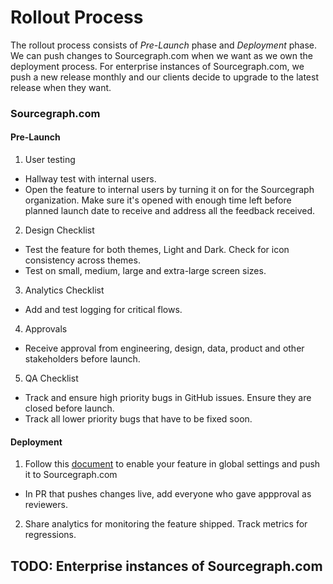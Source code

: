 # Rollout Process

The rollout process consists of *Pre-Launch* phase and *Deployment* phase. We can push changes to Sourcegraph.com when we
want as we own the deployment process. For enterprise instances of Sourcegraph.com, we push a new release monthly and our
clients decide to upgrade to the latest release when they want.

### Sourcegraph.com

#### Pre-Launch
1. User testing
- Hallway test with internal users.
- Open the feature to internal users by turning it on for the Sourcegraph organization. Make sure it's opened with enough
time left before planned launch date to receive and address all the feedback received. 
2. Design Checklist
- Test the feature for both themes, Light and Dark. Check for icon consistency across themes.
- Test on small, medium, large and extra-large screen sizes.
3. Analytics Checklist
- Add and test logging for critical flows.
4. Approvals
- Receive approval from engineering, design, data, product and other stakeholders before launch. 
5. QA Checklist
- Track and ensure high priority bugs in GitHub issues. Ensure they are closed before launch.
- Track all lower priority bugs that have to be fixed soon.

#### Deployment
1. Follow this [document](https://about.sourcegraph.com/handbook/engineering/distribution/update_sourcegraph_website) to enable your feature in global settings and push it to Sourcegraph.com
- In PR that pushes changes live, add everyone who gave appproval as reviewers.
2. Share analytics for monitoring the feature shipped. Track metrics for regressions. 


## TODO: Enterprise instances of Sourcegraph.com

